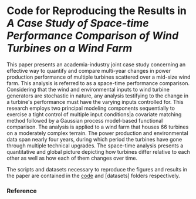 # Code for Reproducing the Results in *A Case Study of Space-time Performance Comparison of Wind Turbines on a Wind Farm*

This paper presents an academia-industry joint case study concerning an effective way to quantify and compare multi-year changes in power production performance of multiple turbines scattered over a mid-size wind farm. This analysis is referred to as a space-time performance comparison. Considering that the wind and environmental inputs to wind turbine generators are stochastic in nature, any analysis testifying to the change in a turbine's performance must have the varying inputs controlled for. This research employs two principal modeling components sequentially to exercise a tight control of multiple input conditions|a covariate matching method followed by a Gaussian process model-based functional comparison. The analysis is applied to a wind farm that houses 66 turbines on a moderately complex terrain. The power production and environmental data span nearly four years, during which period the turbines have gone through multiple technical upgrades. The space-time analysis presents a quantitative and global picture depicting how turbines differ relative to each other as well as how each of them changes over time.

The scripts and datasets necessary to reproduce the figures and results in the paper are contained in the [code](https://duckduckgo.com) and [datasets] folders respectively.

### Reference

